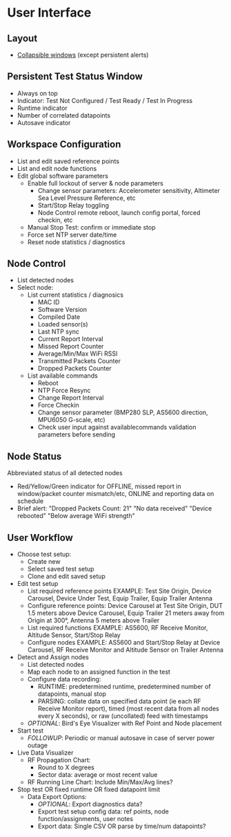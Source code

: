 # User Interface

## Layout
+ [Collapsible windows](https://stevesnoderedguide.com/using-control-ui-node-flow-example) (except persistent alerts)
  
## Persistent Test Status Window
+ Always on top
+ Indicator: Test Not Configured / Test Ready / Test In Progress
+ Runtime indicator
+ Number of correlated datapoints
+ Autosave indicator

## Workspace Configuration
+ List and edit saved reference points
+ List and edit node functions
+ Edit global software parameters
  - Enable full lockout of server & node parameters
    + Change sensor parameters: Accelerometer sensitivity, Altimeter Sea Level Pressure Reference, etc
    + Start/Stop Relay toggling
    + Node Control remote reboot, launch config portal, forced checkin, etc
  - Manual Stop Test: confirm or immediate stop
  - Force set NTP server date/time
  - Reset node statistics / diagnostics

## Node Control
+ List detected nodes
+ Select node:
  - List current statistics / diagnosics
    + MAC ID
    + Software Version
    + Compiled Date
    + Loaded sensor(s)
    + Last NTP sync
    + Current Report Interval
    + Missed Report Counter
    + Average/Min/Max WiFi RSSI
    + Transmitted Packets Counter
    + Dropped Packets Counter
  - List available commands
    + Reboot
    + NTP Force Resync
    + Change Report Interval
    + Force Checkin
    + Change sensor parameter (BMP280 SLP, AS5600 direction, MPU6050 G-scale, etc)
    + Check user input against availablecommands validation parameters before sending

## Node Status
Abbreviated status of all detected nodes
+ Red/Yellow/Green indicator for OFFLINE, missed report in window/packet counter mismatch/etc, ONLINE and reporting data on schedule
+ Brief alert: "Dropped Packets Count: 21" "No data received" "Device rebooted" "Below average WiFi strength"

## User Workflow
+ Choose test setup:
  - Create new
  - Select saved test setup
  - Clone and edit saved setup
+ Edit test setup
  - List required reference points EXAMPLE: Test Site Origin, Device Carousel, Device Under Test, Equip Trailer, Equip Trailer Antenna
  - Configure reference points: Device Carousel at Test Site Origin, DUT 1.5 meters above Device Carousel, Equip Trailer 21 meters away from Origin at 300°, Antenna 5 meters above Trailer
  - List required functions EXAMPLE: AS5600, RF Receive Monitor, Altitude Sensor, Start/Stop Relay
  - Configure nodes EXAMPLE: AS5600 and Start/Stop Relay at Device Carousel, RF Receive Monitor and Altitude Sensor on Trailer Antenna
+ Detect and Assign nodes
  - List detected nodes
  - Map each node to an assigned function in the test
  - Configure data recording:
    + RUNTIME: predetermined runtime, predetermined number of datapoints, manual stop
    + PARSING: collate data on specified data point (ie each RF Receive Monitor report), timed (most recent data from all nodes every X seconds), or raw (uncollated) feed with timestamps
  - _OPTIONAL_: Bird's Eye Visualizer with Ref Point and Node placement
+ Start test
  - _FOLLOWUP_: Periodic or manual autosave in case of server power outage
+ Live Data Visualizer
  - RF Propagation Chart:
    + Round to X degrees
    + Sector data: average or most recent value
  - RF Running Line Chart: Include Min/Max/Avg lines?
+ Stop test OR fixed runtime OR fixed datapoint limit
  - Data Export Options:
    + _OPTIONAL_: Export diagnostics data?
    + Export test setup config data: ref points, node function/assignments, user notes
    + Export data: Single CSV OR parse by time/num datapoints?
